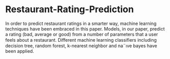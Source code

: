 # Restaurant-Rating-Prediction
In order to predict restaurant ratings in a smarter way, machine learning techniques have been embraced in this paper. Models, in our paper, predict a rating (bad, average or good) from a number of parameters that a user feels about a restaurant. Different machine learning classiﬁers including decision tree, random forest, k-nearest neighbor and na¨ıve bayes have been applied.
